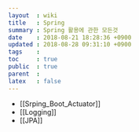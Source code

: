 ```yaml
---
layout  : wiki
title   : Spring
summary : Spring 활용에 관한 모든것
date    : 2018-08-21 18:28:36 +0900
updated : 2018-08-28 09:31:10 +0900
tags    :
toc     : true
public  : true
parent  :
latex   : false
---
```


* [[Srping_Boot_Actuator]]
* [[Logging]]
* [[JPA]]
